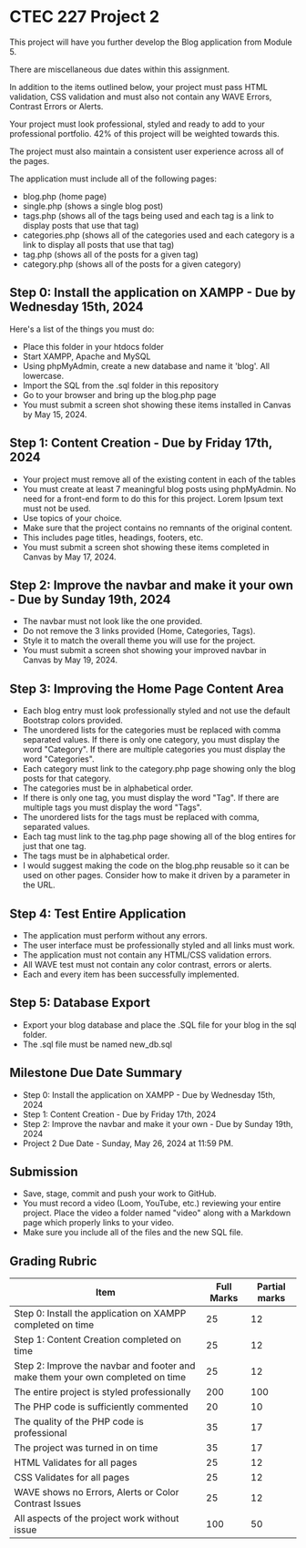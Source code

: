 # CTEC 227 Project 2

This project will have you further develop the Blog application from Module 5.

There are miscellaneous due dates within this assignment.

In addition to the items outlined below, your project must pass HTML validation, CSS validation and must also not contain any WAVE Errors, Contrast Errors or Alerts.

Your project must look professional, styled and ready to add to your professional portfolio. 42% of this project will be weighted towards this.

The project must also maintain a consistent user experience across all of the pages.

The application must include all of the following pages:

- blog.php (home page)
- single.php (shows a single blog post)
- tags.php (shows all of the tags being used and each tag is a link to display posts that use that tag)
- categories.php (shows all of the categories used and each category is a link to display all posts that use that tag)
- tag.php (shows all of the posts for a given tag)
- category.php (shows all of the posts for a given category)

## Step 0: Install the application on XAMPP - Due by Wednesday 15th, 2024

Here's a list of the things you must do:

- Place this folder in your htdocs folder
- Start XAMPP, Apache and MySQL
- Using phpMyAdmin, create a new database and name it 'blog'. All lowercase.
- Import the SQL from the .sql folder in this repository
- Go to your browser and bring up the blog.php page
- You must submit a screen shot showing these items installed in Canvas by May 15, 2024.

## Step 1: Content Creation - Due by Friday 17th, 2024

- Your project must remove all of the existing content in each of the tables
- You must create at least 7 meaningful blog posts using phpMyAdmin. No need for a front-end form to do this for this project. Lorem Ipsum text must not be used.
- Use topics of your choice.
- Make sure that the project contains no remnants of the original content.
- This includes page titles, headings, footers, etc.
- You must submit a screen shot showing these items completed in Canvas by May 17, 2024.

## Step 2: Improve the navbar and make it your own - Due by Sunday 19th, 2024

- The navbar must not look like the one provided.
- Do not remove the 3 links provided (Home, Categories, Tags).
- Style it to match the overall theme you will use for the project.
- You must submit a screen shot showing your improved navbar in Canvas by May 19, 2024.

## Step 3: Improving the Home Page Content Area

- Each blog entry must look professionally styled and not use the default Bootstrap colors provided.
- The unordered lists for the categories must be replaced with comma separated values. If there is only one category, you must display the word "Category". If there are multiple categories you must display the word "Categories".
- Each category must link to the category.php page showing only the blog posts for that category.
- The categories must be in alphabetical order.
- If there is only one tag, you must display the word "Tag". If there are multiple tags you must display the word "Tags".
- The unordered lists for the tags must be replaced with comma, separated values.
- Each tag must link to the tag.php page showing all of the blog entires for just that one tag.
- The tags must be in alphabetical order.
- I would suggest making the code on the blog.php reusable so it can be used on other pages. Consider how to make it driven by a parameter in the URL.

## Step 4: Test Entire Application

- The application must perform without any errors.
- The user interface must be professionally styled and all links must work.
- The application must not contain any HTML/CSS validation errors.
- All WAVE test must not contain any color contrast, errors or alerts.
- Each and every item has been successfully implemented.

## Step 5: Database Export

- Export your blog database and place the .SQL file for your blog in the sql folder.
- The .sql file must be named new_db.sql

## Milestone Due Date Summary

- Step 0: Install the application on XAMPP - Due by Wednesday 15th, 2024
- Step 1: Content Creation - Due by Friday 17th, 2024
- Step 2: Improve the navbar and make it your own - Due by Sunday 19th, 2024
- Project 2 Due Date - Sunday, May 26, 2024 at 11:59 PM.

## Submission

- Save, stage, commit and push your work to GitHub.
- You must record a video (Loom, YouTube, etc.) reviewing your entire project. Place the video a folder named "video" along with a Markdown page which properly links to your video.
- Make sure you include all of the files and the new SQL file.

## Grading Rubric

| Item                                                                           | Full Marks | Partial marks |
|--------------------------------------------------------------------------------|------------|---------------|
| Step 0: Install the application on XAMPP completed on time                     | 25         | 12            |
| Step 1: Content Creation completed on time                                     | 25         | 12            |
| Step 2: Improve the navbar and footer and make them your own completed on time | 25         | 12            |
| The entire project is styled professionally                                    | 200        | 100           |
| The PHP code is sufficiently commented                                         | 20         | 10            |
| The quality of the PHP code is professional                                    | 35         | 17            |
| The project was turned in on time                                              | 35         | 17            |
| HTML Validates for all pages                                                   | 25         | 12            |
| CSS Validates for all pages                                                    | 25         | 12            |
| WAVE shows no Errors, Alerts or Color Contrast Issues                          | 25         | 12            |
| All aspects of the project work without issue                                  | 100        | 50            |
